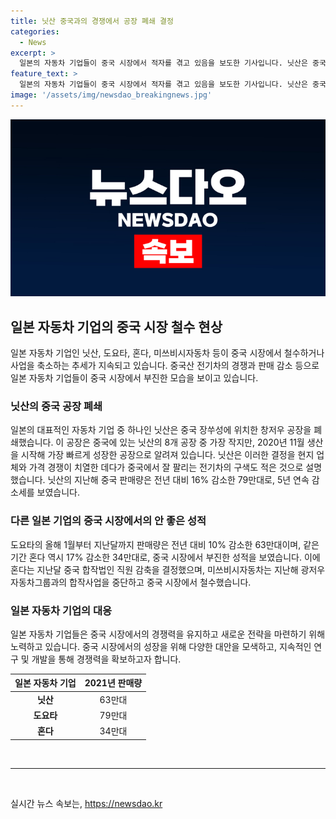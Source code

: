 ```yaml
---
title: 닛산 중국과의 경쟁에서 공장 폐쇄 결정
categories:
  - News
excerpt: >
  일본의 자동차 기업들이 중국 시장에서 적자를 겪고 있음을 보도한 기사입니다. 닛산은 중국에서 처음으로 공장을 폐쇄했는데, 이는 중국산 전기차에 밀려 판매량이 감소한 영향으로 보인다. 또한 도요타와 혼다도 중국 시장에서 감소세를 보이고, 혼다는 직원 감축을 결정했다. 이러한 추세는 다른 일본 기업들도 중국 시장에서 철수하거나 사업을 축소하는 방향으로 이어지고 있다.
feature_text: >
  일본의 자동차 기업들이 중국 시장에서 적자를 겪고 있음을 보도한 기사입니다. 닛산은 중국에서 처음으로 공장을 폐쇄했는데, 이는 중국산 전기차에 밀려 판매량이 감소한 영향으로 보인다. 또한 도요타와 혼다도 중국 시장에서 감소세를 보이고, 혼다는 직원 감축을 결정했다. 이러한 추세는 다른 일본 기업들도 중국 시장에서 철수하거나 사업을 축소하는 방향으로 이어지고 있다.
image: '/assets/img/newsdao_breakingnews.jpg'
---
```


<p><img src="/assets/img/newsdao_breakingnews.jpg" alt="implanttips 속보" /></p>

<h2 data-ke-size="size26">일본 자동차 기업의 중국 시장 철수 현상</h2>

<p data-ke-size="size16">일본 자동차 기업인 닛산, 도요타, 혼다, 미쓰비시자동차 등이 중국 시장에서 철수하거나 사업을 축소하는 추세가 지속되고 있습니다. 중국산 전기차의 경쟁과 판매 감소 등으로 일본 자동차 기업들이 중국 시장에서 부진한 모습을 보이고 있습니다.</p>

<h3>닛산의 중국 공장 폐쇄</h3>

<p data-ke-size="size16">일본의 대표적인 자동차 기업 중 하나인 닛산은 중국 장쑤성에 위치한 창저우 공장을 폐쇄했습니다. 이 공장은 중국에 있는 닛산의 8개 공장 중 가장 작지만, 2020년 11월 생산을 시작해 가장 빠르게 성장한 공장으로 알려져 있습니다. 닛산은 이러한 결정을 현지 업체와 가격 경쟁이 치열한 데다가 중국에서 잘 팔리는 전기차의 구색도 적은 것으로 설명했습니다. 닛산의 지난해 중국 판매량은 전년 대비 16% 감소한 79만대로, 5년 연속 감소세를 보였습니다.</p>

<h3>다른 일본 기업의 중국 시장에서의 안 좋은 성적</h3>

<p data-ke-size="size16">도요타의 올해 1월부터 지난달까지 판매량은 전년 대비 10% 감소한 63만대이며, 같은 기간 혼다 역시 17% 감소한 34만대로, 중국 시장에서 부진한 성적을 보였습니다. 이에 혼다는 지난달 중국 합작법인 직원 감축을 결정했으며, 미쓰비시자동차는 지난해 광저우자동차그룹과의 합작사업을 중단하고 중국 시장에서 철수했습니다.</p>

<h3>일본 자동차 기업의 대응</span></h3>

<p data-ke-size="size16">일본 자동차 기업들은 중국 시장에서의 경쟁력을 유지하고 새로운 전략을 마련하기 위해 노력하고 있습니다. 중국 시장에서의 성장을 위해 다양한 대안을 모색하고, 지속적인 연구 및 개발을 통해 경쟁력을 확보하고자 합니다.</p>

<table>
    <thead>
        <tr>
            <th style="text-align: center;">일본 자동차 기업</th>
            <th style="text-align: center;">2021년 판매량</th>
        </tr>
    </thead>
    <tbody>
        <tr>
            <td style="text-align: center;"><b>닛산</b></td>
            <td style="text-align: center;">63만대</td>
        </tr>
        <tr>
            <td style="text-align: center;"><b>도요타</b></td>
            <td style="text-align: center;">79만대</td>
        </tr>
        <tr>
            <td style="text-align: center;"><b>혼다</b></td>
            <td style="text-align: center;">34만대</td>
        </tr>
    </tbody>
</table>

<p data-ke-size="size16">&nbsp;</p>

<hr>

<p data-ke-size="size16">&nbsp;</p>
실시간 뉴스 속보는, <a href="https://newsdao.kr" rel="dofollow">https://newsdao.kr</a>


